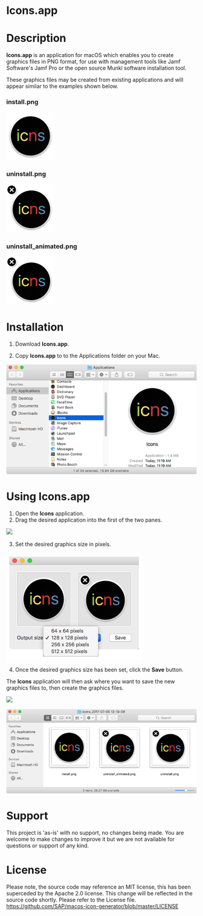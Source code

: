 # Icons.app

Description 
===================================

**Icons.app** is an application for macOS which enables you to create graphics files in PNG format, for use with management tools like Jamf Software's Jamf Pro or the open source Munki software installation tool.  

These graphics files may be created from existing applications and will appear similar to the examples shown below.

### **install.png**

![](readme_images/install.png)

### **uninstall.png**

![](readme_images/uninstall.png)

### **uninstall_animated.png**

![](readme_images/uninstall_animated.png)




Installation
===================================

1. Download **Icons.app**.

2. Copy **Icons.app** to to the Applications folder on your Mac.

![](readme_images/install_icons_app_to_convenient_location.png)

Using Icons.app
===================================

1. Open the **Icons** application.
2. Drag the desired application into the first of the two panes.

 ![](readme_images/drag_and_drop_source_image.gif)

3. Set the desired graphics size in pixels.

![](readme_images/select_image_size.png)

4. Once the desired graphics size has been set, click the **Save** button.


The **Icons** application will then ask where you want to save the new graphics files to, then create the graphics files.


![](readme_images/create_png_files.gif)



![](readme_images/images_generated.png)

Support
===================================
This project is 'as-is' with no support, no changes being made.  You are welcome to make changes to improve it but we are not available for questions or support of any kind.

License
===================================

Please note, the source code may reference an MIT license, this has been superceded by the Apache 2.0 license.  This change will be reflected in the source code shortly.  Please refer to the License file.
https://github.com/SAP/macos-icon-generator/blob/master/LICENSE
